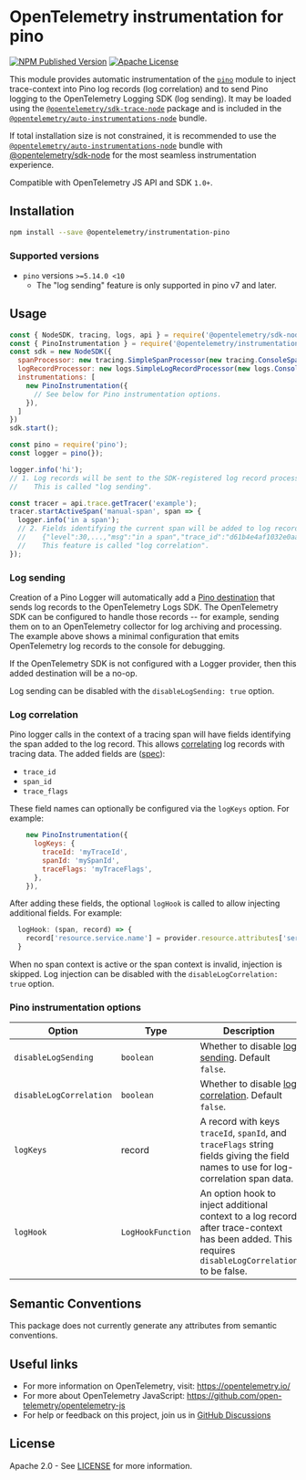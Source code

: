 # OpenTelemetry instrumentation for pino

[![NPM Published Version][npm-img]][npm-url]
[![Apache License][license-image]][license-image]

This module provides automatic instrumentation of the [`pino`](https://www.npmjs.com/package/pino) module to inject trace-context into Pino log records (log correlation) and to send Pino logging to the OpenTelemetry Logging SDK (log sending). It may be loaded using the [`@opentelemetry/sdk-trace-node`](https://github.com/open-telemetry/opentelemetry-js/tree/main/packages/opentelemetry-sdk-trace-node) package and is included in the [`@opentelemetry/auto-instrumentations-node`](https://www.npmjs.com/package/@opentelemetry/auto-instrumentations-node) bundle.

If total installation size is not constrained, it is recommended to use the [`@opentelemetry/auto-instrumentations-node`](https://www.npmjs.com/package/@opentelemetry/auto-instrumentations-node) bundle with [@opentelemetry/sdk-node](`https://www.npmjs.com/package/@opentelemetry/sdk-node`) for the most seamless instrumentation experience.

Compatible with OpenTelemetry JS API and SDK `1.0+`.

## Installation

```bash
npm install --save @opentelemetry/instrumentation-pino
```

### Supported versions

- `pino` versions `>=5.14.0 <10`
  - The "log sending" feature is only supported in pino v7 and later.

## Usage

```js
const { NodeSDK, tracing, logs, api } = require('@opentelemetry/sdk-node');
const { PinoInstrumentation } = require('@opentelemetry/instrumentation-pino');
const sdk = new NodeSDK({
  spanProcessor: new tracing.SimpleSpanProcessor(new tracing.ConsoleSpanExporter()),
  logRecordProcessor: new logs.SimpleLogRecordProcessor(new logs.ConsoleLogRecordExporter()),
  instrumentations: [
    new PinoInstrumentation({
      // See below for Pino instrumentation options.
    }),
  ]
})
sdk.start();

const pino = require('pino');
const logger = pino(});

logger.info('hi');
// 1. Log records will be sent to the SDK-registered log record processor, if any.
//    This is called "log sending".

const tracer = api.trace.getTracer('example');
tracer.startActiveSpan('manual-span', span => {
  logger.info('in a span');
  // 2. Fields identifying the current span will be added to log records:
  //    {"level":30,...,"msg":"in a span","trace_id":"d61b4e4af1032e0aae279d12f3ab0159","span_id":"d140da862204f2a2","trace_flags":"01"}
  //    This feature is called "log correlation".
});
```

### Log sending

Creation of a Pino Logger will automatically add a [Pino destination](https://getpino.io/#/docs/api?id=pinooptions-destination-gt-logger) that sends log records to the OpenTelemetry Logs SDK. The OpenTelemetry SDK can be configured to handle those records -- for example, sending them on to an OpenTelemetry collector for log archiving and processing. The example above shows a minimal configuration that emits OpenTelemetry log records to the console for debugging.

If the OpenTelemetry SDK is not configured with a Logger provider, then this added destination will be a no-op.

Log sending can be disabled with the `disableLogSending: true` option.

### Log correlation

Pino logger calls in the context of a tracing span will have fields identifying the span added to the log record. This allows [correlating](https://opentelemetry.io/docs/specs/otel/logs/#log-correlation) log records with tracing data. The added fields are ([spec](https://opentelemetry.io/docs/specs/otel/compatibility/logging_trace_context/)):

- `trace_id`
- `span_id`
- `trace_flags`

These field names can optionally be configured via the `logKeys` option. For example:

```js
    new PinoInstrumentation({
      logKeys: {
        traceId: 'myTraceId',
        spanId: 'mySpanId',
        traceFlags: 'myTraceFlags',
      },
    }),
```

After adding these fields, the optional `logHook` is called to allow injecting additional fields. For example:

```js
  logHook: (span, record) => {
    record['resource.service.name'] = provider.resource.attributes['service.name'];
  }
```

When no span context is active or the span context is invalid, injection is skipped.
Log injection can be disabled with the `disableLogCorrelation: true` option.

### Pino instrumentation options

| Option                  | Type              | Description |
| ----------------------- | ----------------- | ----------- |
| `disableLogSending`     | `boolean`         | Whether to disable [log sending](#log-sending). Default `false`. |
| `disableLogCorrelation` | `boolean`         | Whether to disable [log correlation](#log-correlation). Default `false`. |
| `logKeys`               | record            | A record with keys `traceId`, `spanId`, and `traceFlags` string fields giving the field names to use for log-correlation span data. |
| `logHook`               | `LogHookFunction` | An option hook to inject additional context to a log record after trace-context has been added. This requires `disableLogCorrelation` to be false. |

## Semantic Conventions

This package does not currently generate any attributes from semantic conventions.

## Useful links

- For more information on OpenTelemetry, visit: <https://opentelemetry.io/>
- For more about OpenTelemetry JavaScript: <https://github.com/open-telemetry/opentelemetry-js>
- For help or feedback on this project, join us in [GitHub Discussions][discussions-url]

## License

Apache 2.0 - See [LICENSE][license-url] for more information.

[discussions-url]: https://github.com/open-telemetry/opentelemetry-js/discussions
[license-url]: https://github.com/open-telemetry/opentelemetry-js-contrib/blob/main/LICENSE
[license-image]: https://img.shields.io/badge/license-Apache_2.0-green.svg?style=flat
[npm-url]: https://www.npmjs.com/package/@opentelemetry/instrumentation-pino
[npm-img]: https://badge.fury.io/js/%40opentelemetry%2Finstrumentation-pino.svg
